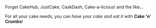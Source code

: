 Forget CakeHub, JustCake, CaskDash, Cake-a-licious! and the like...

For all your cake needs, you can _have your cake and eat it_ with **Cake 'n' Crumbs**!
